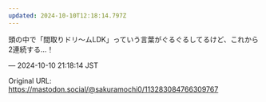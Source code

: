 ```yaml
---
updated: 2024-10-10T12:18:14.797Z
---
```


<p>頭の中で「間取りドリ〜ムLDK」っていう言葉がぐるぐるしてるけど、これから2連続する…！</p>

&mdash; 2024-10-10 21:18:14 JST

Original URL: https://mastodon.social/@sakuramochi0/113283084766309767
